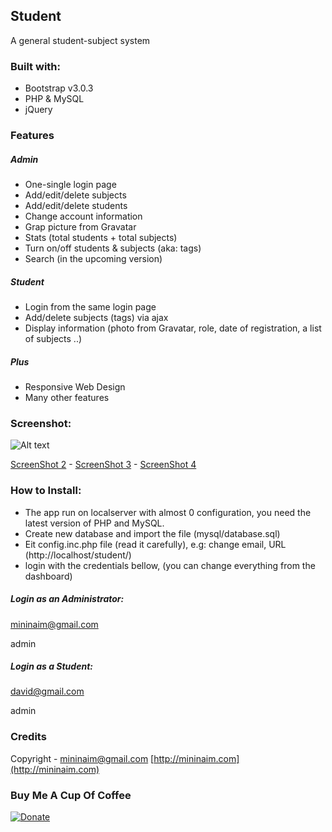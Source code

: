 ## Student 
A general student-subject system

### Built with:

- Bootstrap v3.0.3
- PHP & MySQL
- jQuery

### Features
#####  Admin

- One-single login page
- Add/edit/delete subjects
- Add/edit/delete students
- Change account information
- Grap picture from Gravatar
- Stats (total students + total subjects)
- Turn on/off students & subjects (aka: tags)
- Search (in the upcoming version)

##### Student

- Login from the same login page
- Add/delete subjects (tags) via ajax
- Display information (photo from Gravatar, role, date of registration, a list of subjects ..)

##### Plus
 -  Responsive Web Design
 -  Many other features 

### Screenshot:

![Alt text](https://raw.github.com/mininaim/Student/master/screenshots/screenshot_1.png "ScreenShot 1") 

[ScreenShot 2](https://raw.github.com/mininaim/Student/master/screenshots/screenshot_2.png "ScreenShot 2") - [ScreenShot 3](https://raw.github.com/mininaim/Student/master/screenshots/screenshot_3.png "ScreenShot 3") - [ScreenShot 4](https://raw.github.com/mininaim/Student/master/screenshots/screenshot_4.png "ScreenShot 4")



### How to Install:

- The app run on localserver with almost 0 configuration, you need the latest version of PHP and MySQL.
- Create new database and import the file (mysql/database.sql)
- Eit config.inc.php file (read it carefully), e.g: change email, URL (http://localhost/student/)
- login with the credentials bellow, (you can change everything from the dashboard)
    
#####  Login as an Administrator:
mininaim@gmail.com

admin

##### Login as a Student:
david@gmail.com

admin


### Credits
Copyright - mininaim@gmail.com
[http://mininaim.com](http://mininaim.com)

### Buy Me A Cup Of Coffee

[![Donate](https://s3.amazonaws.com/listjs/donate-coffee.png)](https://www.paypal.com/cgi-bin/webscr?cmd=_donations&business=mininaim%40gmail%2ecom&lc=US&no_note=0&currency_code=USD&bn=PP%2dDonationsBF%3abtn_donate_SM%2egif%3aNonHostedGuest)

